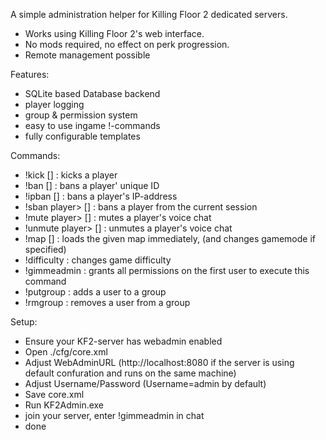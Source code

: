 A simple administration helper for Killing Floor 2 dedicated servers.
- Works using Killing Floor 2's web interface.
- No mods required, no effect on perk progression.
- Remote management possible

Features:
- SQLite based Database backend
- player logging
- group & permission system
- easy to use ingame !-commands
- fully configurable templates

Commands:
- !kick <player> [<reason>] : kicks a player
- !ban  <player> [<reason>] : bans a player' unique ID
- !ipban <player> [<reason>] : bans a player's IP-address
- !sban player> [<reason>] : bans a player from the current session
- !mute player> [<reason>] : mutes a player's voice chat
- !unmute player> [<reason>] : unmutes a player's voice chat
- !map <map> [<mode>] : loads the given map immediately, (and changes gamemode if specified) 
- !difficulty <difficulty> : changes game difficulty
- !gimmeadmin : grants all permissions on the first user to execute this command
- !putgroup <user> <group> : adds a user to a group
- !rmgroup <user> <group> : removes a user from a group

Setup:
- Ensure your KF2-server has webadmin enabled
- Open ./cfg/core.xml
- Adjust WebAdminURL (http://localhost:8080 if the server is using default confuration and runs on the same machine)
- Adjust Username/Password (Username=admin by default)
- Save core.xml
- Run KF2Admin.exe
- join your server, enter !gimmeadmin in chat
- done